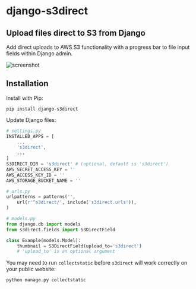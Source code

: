django-s3direct
===============

Upload files direct to S3 from Django
-------------------------------------
  
  
Add direct uploads to AWS S3 functionality with a progress bar to file input fields within Django admin.

![screenshot](https://raw.github.com/bradleyg/django-s3direct/master/screenshot.png)


## Installation

Install with Pip:

```pip install django-s3direct```


Update Django files:

```python
# settings.py
INSTALLED_APPS = [
    ...
    's3direct',
    ...
]
S3DIRECT_DIR = 's3direct' # (optional, default is 's3direct')
AWS_SECRET_ACCESS_KEY = ''
AWS_ACCESS_KEY_ID = ''
AWS_STORAGE_BUCKET_NAME = ''
```
  
```python
# urls.py
urlpatterns = patterns('',
    url(r'^s3direct/', include('s3direct.urls')),
)
```
  
```python
# models.py
from django.db import models
from s3direct.fields import S3DirectField

class Example(models.Model):
    thumbnail = S3DirectField(upload_to='s3direct')
    # 'upload_to' is an optional argument
```

You may need to run `collectstatic` before `s3direct` will work correctly on your public website:

```bash
python manage.py collectstatic
````
